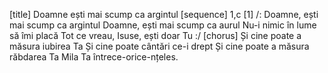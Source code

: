 [title] Doamne ești mai scump ca argintul
[sequence] 1,c
[1]
/: Doamne, ești mai scump ca argintul
Doamne, ești mai scump ca aurul
Nu-i nimic în lume să îmi placă
Tot ce vreau, Isuse, ești doar Tu :/
[chorus]
Și cine poate a măsura iubirea Ta
Și cine poate cântări ce-i drept
Și cine poate a măsura răbdarea Ta
Mila Ta întrece-orice-nțeles.

